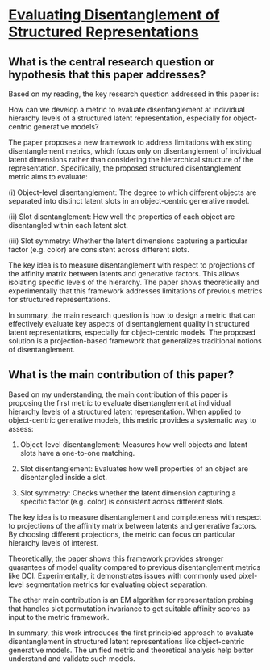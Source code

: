 # [Evaluating Disentanglement of Structured Representations](https://arxiv.org/abs/2101.04041v3)

## What is the central research question or hypothesis that this paper addresses?

 Based on my reading, the key research question addressed in this paper is: 

How can we develop a metric to evaluate disentanglement at individual hierarchy levels of a structured latent representation, especially for object-centric generative models?

The paper proposes a new framework to address limitations with existing disentanglement metrics, which focus only on disentanglement of individual latent dimensions rather than considering the hierarchical structure of the representation. Specifically, the proposed structured disentanglement metric aims to evaluate:

(i) Object-level disentanglement: The degree to which different objects are separated into distinct latent slots in an object-centric generative model.

(ii) Slot disentanglement: How well the properties of each object are disentangled within each latent slot. 

(iii) Slot symmetry: Whether the latent dimensions capturing a particular factor (e.g. color) are consistent across different slots.

The key idea is to measure disentanglement with respect to projections of the affinity matrix between latents and generative factors. This allows isolating specific levels of the hierarchy. The paper shows theoretically and experimentally that this framework addresses limitations of previous metrics for structured representations.

In summary, the main research question is how to design a metric that can effectively evaluate key aspects of disentanglement quality in structured latent representations, especially for object-centric models. The proposed solution is a projection-based framework that generalizes traditional notions of disentanglement.


## What is the main contribution of this paper?

 Based on my understanding, the main contribution of this paper is proposing the first metric to evaluate disentanglement at individual hierarchy levels of a structured latent representation. When applied to object-centric generative models, this metric provides a systematic way to assess:

1) Object-level disentanglement: Measures how well objects and latent slots have a one-to-one matching. 

2) Slot disentanglement: Evaluates how well properties of an object are disentangled inside a slot.

3) Slot symmetry: Checks whether the latent dimension capturing a specific factor (e.g. color) is consistent across different slots.

The key idea is to measure disentanglement and completeness with respect to projections of the affinity matrix between latents and generative factors. By choosing different projections, the metric can focus on particular hierarchy levels of interest. 

Theoretically, the paper shows this framework provides stronger guarantees of model quality compared to previous disentanglement metrics like DCI. Experimentally, it demonstrates issues with commonly used pixel-level segmentation metrics for evaluating object separation.

The other main contribution is an EM algorithm for representation probing that handles slot permutation invariance to get suitable affinity scores as input to the metric framework.

In summary, this work introduces the first principled approach to evaluate disentanglement in structured latent representations like object-centric generative models. The unified metric and theoretical analysis help better understand and validate such models.
